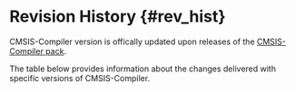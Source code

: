 # Revision History {#rev_hist}

CMSIS-Compiler version is offically updated upon releases of the [CMSIS-Compiler pack](https://www.keil.arm.com/packs/cmsis-compiler-arm/versions/).

The table below provides information about the changes delivered with specific versions of CMSIS-Compiler.
